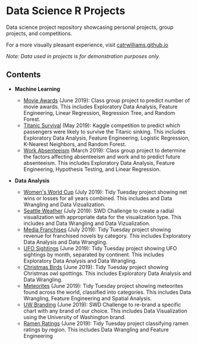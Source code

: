 # Data Science R Projects
Data science project repository showcasing personal projects, group projects, and competitions.

For a more visually pleasant experience, visit [catrwilliams.github.io](https://catrwilliams.github.io/)

*Note: Data used in projects is for demonstration purposes only.*

## Contents
- **Machine Learning**
  - [Movie Awards](Movie%20Awards.Rmd) (June 2019): Class group project to predict number of movie awards. This includes Exploratory Data Analysis, Feature Engineering, Linear Regression, Regression Tree, and Random Forest.
  - [Titanic Survival](Titanic.Rmd) (May 2019): Kaggle competition to predict which passengers were likely to survive the Titanic sinking. This includes Exploratory Data Analysis, Feature Engineering, Logistic Regression, K-Nearest Neighbors, and Random Forest.
  - [Work Absenteeism](Work%20Absenteeism.ipynb) (March 2019): Class group project to determine the factors affecting absenteeism and work and to predict future absenteeism. This includes Exploratory Data Analysis, Feature Engineering, Hypothesis Testing, and Linear Regression.

- **Data Analysis**
  - [Women's World Cup](tidytuesday/Womens_World_Cup.Rmd) (July 2019): Tidy Tuesday project showing net wins or losses for all years combined. This includes and Data Wrangling and Data Vizualization.
  - [Seattle Weather](SWDchallenges/Radial-Visualization.Rmd) (July 2019): SWD Challenge to create a radial visualization with appropriate data for the visualization type. This includes and Data Wrangling and Data Vizualization.
  - [Media Franchises](tidytuesday/Media-Franchises.Rmd) (July 2019): Tidy Tuesday project showing revenue for franchised novels by category. This includes Exploratory Data Analysis and Data Wrangling.
  - [UFO Sightings](tidytuesday/UFO_Sightings.Rmd) (June 2019): Tidy Tuesday project showing UFO sightings by month, separated by continent. This includes Exploratory Data Analysis and Data Wrangling.
  - [Christmas Birds](tidytuesday/Christmas_Birds.Rmd) (June 2019): Tidy Tuesday project showing Christmas owl spottings. This includes Exploratory Data Analysis and Data Wrangling.
  - [Meteorites](tidytuesday/Meteorites.Rmd) (June 2019): Tidy Tuesday project showing meteorites found across the world, classified into categories. This includes Data Wrangling, Feature Engineering and Spatial Analysis.
  - [UW Branding](SWDchallenges/Branding.Rmd) (June 2019): SWD Challenge to re-brand a specific chart with any brand of our choice. This includes Data Visualization using the University of Washington brand.
  - [Ramen Ratings](tidytuesday/Ramen_Ratings.Rmd) (June 2019): Tidy Tuesday project classifying ramen ratings by region. This includes Data Wrangling and Feature Engineering
